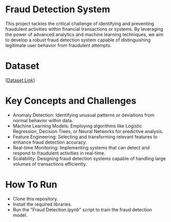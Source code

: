 # Fraud Detection System
This project tackles the critical challenge of identifying and preventing fraudulent activities within financial transactions or systems. By leveraging the power of advanced analytics and machine learning techniques, we aim to develop a robust fraud detection system capable of distinguishing legitimate user behavior from fraudulent attempts. 

# Dataset
[[Dataset Link](https://www.kaggle.com/datasets/mlg-ulb/creditcardfraud)]

# Key Concepts and Challenges
- Anomaly Detection: Identifying unusual patterns or deviations from normal behavior within data.
- Machine Learning Models: Employing algorithms like Logistic Regression, Decision Trees, or Neural Networks for predictive analysis.
- Feature Engineering: Selecting and transforming relevant features to enhance fraud detection accuracy.
- Real-time Monitoring: Implementing systems that can detect and respond to fraudulent activities in real-time.
- Scalability: Designing fraud detection systems capable of handling large volumes of transactions efficiently.

# How To Run
- Clone this repository.
- Install the required libraries.
- Run the "Fraud Detection.ipynb" script to train the fraud detection model.
